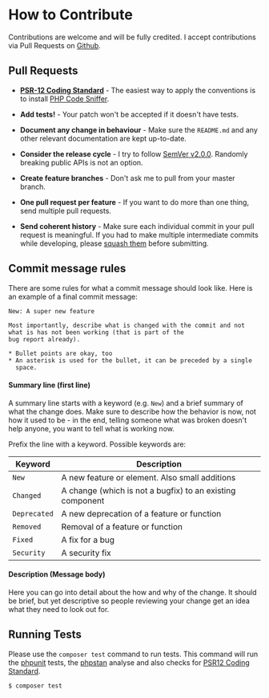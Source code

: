 # How to Contribute

Contributions are welcome and will be fully credited.
I accept contributions via Pull Requests on [Github](https://github.com/zaphyr-org/utils).

## Pull Requests

- **[PSR-12 Coding Standard](https://www.php-fig.org/psr/psr-12/)** - The easiest way to apply the conventions is to install [PHP Code Sniffer](http://pear.php.net/package/PHP_CodeSniffer).

- **Add tests!** - Your patch won't be accepted if it doesn't have tests.

- **Document any change in behaviour** - Make sure the `README.md` and any other relevant
  documentation are kept up-to-date.

- **Consider the release cycle** - I try to follow [SemVer v2.0.0](http://semver.org/).
  Randomly breaking public APIs is not an option.

- **Create feature branches** - Don't ask me to pull from your master branch.

- **One pull request per feature** - If you want to do more than one thing,
  send multiple pull requests.

- **Send coherent history** - Make sure each individual commit in your pull request is meaningful.
  If you had to make multiple intermediate commits while developing, please
  [squash them](http://www.git-scm.com/book/en/v2/Git-Tools-Rewriting-History#Changing-Multiple-Commit-Messages)
  before submitting.

## Commit message rules

There are some rules for what a commit message should look like. Here is an example of a final commit message:

```
New: A super new feature

Most importantly, describe what is changed with the commit and not what is has not been working (that is part of the
bug report already).

* Bullet points are okay, too
* An asterisk is used for the bullet, it can be preceded by a single
  space.
```

#### Summary line (first line)

A summary line starts with a keyword (e.g. `New`) and a brief summary of what the change does. Make sure to describe
how the behavior is now, not how it used to be - in the end, telling someone what was broken doesn't help anyone,
you want to tell what is working now.

Prefix the line with a keyword. Possible keywords are:

| Keyword       | Description
|---------------|------------
`New`           | A new feature or element. Also small additions
`Changed`       | A change (which is not a bugfix) to an existing component
`Deprecated`    | A new deprecation of a feature or function
`Removed`       | Removal of a feature or function
`Fixed`         | A fix for a bug
`Security`      | A security fix

#### Description (Message body)

Here you can go into detail about the how and why of the change. It should be brief, but yet descriptive
so people reviewing your change get an idea what they need to look out for.

## Running Tests

Please use the `composer test` command to run tests. This command will run the
[phpunit](https://phpunit.de/) tests, the
[phpstan](https://phpstan.org/) analyse and also checks for
[PSR12 Coding Standard](https://www.php-fig.org/psr/psr-12/).

```console
$ composer test
```
